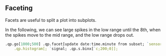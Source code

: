 ## Faceting

Facets are useful to split a plot into subplots.

In the following, we can see large spikes in the low range until the
8th, when the spikes move to the mid range, and the low range drops out.

```q
.qp.go[1000;500] .qp.facet[update date:time.minute from subset; `sensor]
    .qp.histogram[; `signal; .qp.s.binx[`c;200;0]];
```